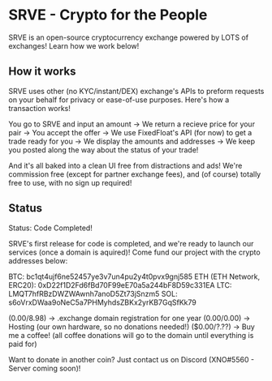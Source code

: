# SRVE - Crypto for the People
SRVE is an open-source cryptocurrency exchange powered by LOTS of exchanges! Learn how we work below!

## How it works
SRVE uses other (no KYC/instant/DEX) exchange's APIs to preform requests on your behalf for privacy or ease-of-use purposes. Here's how a transaction works!

You go to SRVE and input an amount -> We return a recieve price for your pair -> You accept the offer -> We use FixedFloat's API (for now) to get a trade ready for you -> We display the amounts and addresses -> We keep you posted along the way about the status of your trade!

And it's all baked into a clean UI free from distractions and ads! We're commission free (except for partner exchange fees), and (of course) totally free to use, with no sign up required!

## Status
Status: Code Completed!

SRVE's first release for code is completed, and we're ready to launch our services (once a domain is aquired)! Come fund our project with the crypto addresses below:

BTC: bc1qt4ujf6ne52457ye3v7un4pu2y4t0pvx9gnj585
ETH (ETH Network, ERC20): 0xD22f1D2Fd6fBd70F99eE70a5a244bF8D59c331EA
LTC: LMQT7hfRBzDWZWAwnh7anoD5Zt73jSnzm5
SOL: s6oVrxDWaa9oNeC5a7PHMyhdsZBKx2yrKB7GqSfKk79

($0.00/$8.98) -> .exchange domain registration for one year
($0.00/$0.00) -> Hosting (our own hardware, so no donations needed!)
($0.00/?.??) -> Buy me a coffee! (all coffee donations will go to the domain until everything is paid for)

Want to donate in another coin? Just contact us on Discord (XNO#5560 - Server coming soon)!
